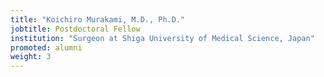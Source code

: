 ```yaml
---
title: "Koichiro Murakami, M.D., Ph.D."
jobtitle: Postdoctoral Fellow
institution: "Surgeon at Shiga University of Medical Science, Japan"
promoted: alumni
weight: 3
---
```


